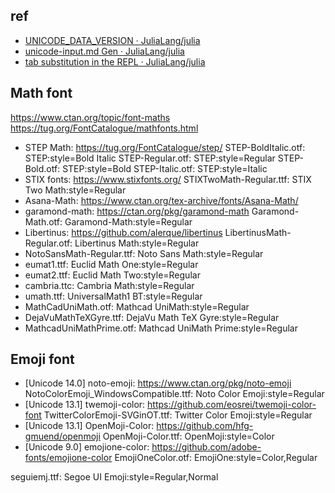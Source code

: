 
## ref
- [UNICODE_DATA_VERSION · JuliaLang/julia](https://github.com/JuliaLang/julia/blob/master/doc/Makefile#L28)
- [unicode-input.md Gen · JuliaLang/julia](https://github.com/JuliaLang/julia/blob/master/doc/src/manual/unicode-input.md)
- [tab substitution in the REPL · JuliaLang/julia](https://github.com/JuliaLang/julia/blob/master/stdlib/REPL/src/latex_symbols.jl)


## Math font
https://www.ctan.org/topic/font-maths
https://tug.org/FontCatalogue/mathfonts.html

- STEP Math: https://tug.org/FontCatalogue/step/
    STEP-BoldItalic.otf: STEP:style=Bold Italic
    STEP-Regular.otf: STEP:style=Regular
    STEP-Bold.otf: STEP:style=Bold
    STEP-Italic.otf: STEP:style=Italic
- STIX fonts: https://www.stixfonts.org/
    STIXTwoMath-Regular.ttf: STIX Two Math:style=Regular
- Asana-Math: https://www.ctan.org/tex-archive/fonts/Asana-Math/
- garamond-math: https://ctan.org/pkg/garamond-math
    Garamond-Math.otf: Garamond-Math:style=Regular
- Libertinus: https://github.com/alerque/libertinus
    LibertinusMath-Regular.otf: Libertinus Math:style=Regular
- NotoSansMath-Regular.ttf: Noto Sans Math:style=Regular
- eumat1.ttf: Euclid Math One:style=Regular
- eumat2.ttf: Euclid Math Two:style=Regular
- cambria.ttc: Cambria Math:style=Regular
- umath.ttf: UniversalMath1 BT:style=Regular
- MathCadUniMath.otf: Mathcad UniMath:style=Regular
- DejaVuMathTeXGyre.ttf: DejaVu Math TeX Gyre:style=Regular
- MathcadUniMathPrime.otf: Mathcad UniMath Prime:style=Regular


## Emoji font

- [Unicode 14.0] noto-emoji: https://www.ctan.org/pkg/noto-emoji
    NotoColorEmoji_WindowsCompatible.ttf: Noto Color Emoji:style=Regular
- [Unicode 13.1] twemoji-color: https://github.com/eosrei/twemoji-color-font
    TwitterColorEmoji-SVGinOT.ttf: Twitter Color Emoji:style=Regular
- [Unicode 13.1] OpenMoji-Color: https://github.com/hfg-gmuend/openmoji
    OpenMoji-Color.ttf: OpenMoji:style=Color
- [Unicode 9.0] emojione-color: https://github.com/adobe-fonts/emojione-color
    EmojiOneColor.otf: EmojiOne:style=Color,Regular

seguiemj.ttf: Segoe UI Emoji:style=Regular,Normal
